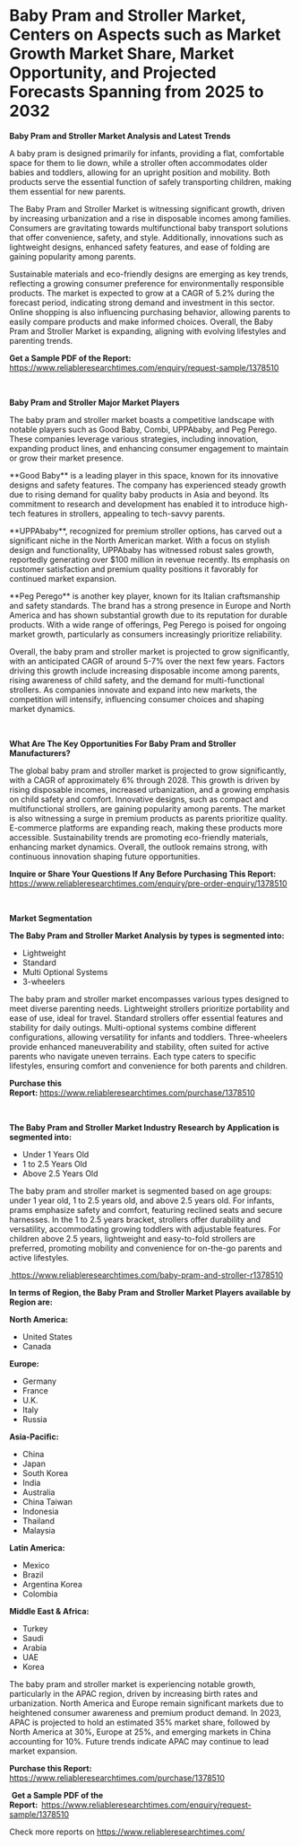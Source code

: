<p><h1>Baby Pram and Stroller Market, Centers on Aspects such as Market Growth Market Share, Market Opportunity, and Projected Forecasts Spanning from 2025 to 2032</h1></p><p><strong>Baby Pram and Stroller Market Analysis and Latest Trends</strong></p>
<p><p>A baby pram is designed primarily for infants, providing a flat, comfortable space for them to lie down, while a stroller often accommodates older babies and toddlers, allowing for an upright position and mobility. Both products serve the essential function of safely transporting children, making them essential for new parents.</p><p>The Baby Pram and Stroller Market is witnessing significant growth, driven by increasing urbanization and a rise in disposable incomes among families. Consumers are gravitating towards multifunctional baby transport solutions that offer convenience, safety, and style. Additionally, innovations such as lightweight designs, enhanced safety features, and ease of folding are gaining popularity among parents.</p><p>Sustainable materials and eco-friendly designs are emerging as key trends, reflecting a growing consumer preference for environmentally responsible products. The market is expected to grow at a CAGR of 5.2% during the forecast period, indicating strong demand and investment in this sector. Online shopping is also influencing purchasing behavior, allowing parents to easily compare products and make informed choices. Overall, the Baby Pram and Stroller Market is expanding, aligning with evolving lifestyles and parenting trends.</p></p>
<p><strong>Get a Sample PDF of the Report:&nbsp;</strong> <a href="https://www.reliableresearchtimes.com/enquiry/request-sample/1378510?utm_campaign=2334&utm_medium=2&utm_source=Github&utm_content=ia&utm_term=09022025&utm_id=baby-pram-and-stroller">https://www.reliableresearchtimes.com/enquiry/request-sample/1378510</a></p>
<p>&nbsp;</p>
<p><strong>Baby Pram and Stroller Major Market Players</strong></p>
<p><p>The baby pram and stroller market boasts a competitive landscape with notable players such as Good Baby, Combi, UPPAbaby, and Peg Perego. These companies leverage various strategies, including innovation, expanding product lines, and enhancing consumer engagement to maintain or grow their market presence.</p><p>**Good Baby** is a leading player in this space, known for its innovative designs and safety features. The company has experienced steady growth due to rising demand for quality baby products in Asia and beyond. Its commitment to research and development has enabled it to introduce high-tech features in strollers, appealing to tech-savvy parents.</p><p>**UPPAbaby**, recognized for premium stroller options, has carved out a significant niche in the North American market. With a focus on stylish design and functionality, UPPAbaby has witnessed robust sales growth, reportedly generating over $100 million in revenue recently. Its emphasis on customer satisfaction and premium quality positions it favorably for continued market expansion.</p><p>**Peg Perego** is another key player, known for its Italian craftsmanship and safety standards. The brand has a strong presence in Europe and North America and has shown substantial growth due to its reputation for durable products. With a wide range of offerings, Peg Perego is poised for ongoing market growth, particularly as consumers increasingly prioritize reliability.</p><p>Overall, the baby pram and stroller market is projected to grow significantly, with an anticipated CAGR of around 5-7% over the next few years. Factors driving this growth include increasing disposable income among parents, rising awareness of child safety, and the demand for multi-functional strollers. As companies innovate and expand into new markets, the competition will intensify, influencing consumer choices and shaping market dynamics.</p></p>
<p>&nbsp;</p>
<p><strong>What Are The Key Opportunities For Baby Pram and Stroller Manufacturers?</strong></p>
<p><p>The global baby pram and stroller market is projected to grow significantly, with a CAGR of approximately 6% through 2028. This growth is driven by rising disposable incomes, increased urbanization, and a growing emphasis on child safety and comfort. Innovative designs, such as compact and multifunctional strollers, are gaining popularity among parents. The market is also witnessing a surge in premium products as parents prioritize quality. E-commerce platforms are expanding reach, making these products more accessible. Sustainability trends are promoting eco-friendly materials, enhancing market dynamics. Overall, the outlook remains strong, with continuous innovation shaping future opportunities.</p></p>
<p><strong>Inquire or Share Your Questions If Any Before Purchasing This Report:</strong> <a href="https://www.reliableresearchtimes.com/enquiry/pre-order-enquiry/1378510?utm_campaign=2334&utm_medium=2&utm_source=Github&utm_content=ia&utm_term=09022025&utm_id=baby-pram-and-stroller">https://www.reliableresearchtimes.com/enquiry/pre-order-enquiry/1378510</a></p>
<p>&nbsp;</p>
<p><strong>Market Segmentation</strong></p>
<p><strong>The Baby Pram and Stroller Market Analysis by types is segmented into:</strong></p>
<p><ul><li>Lightweight</li><li>Standard</li><li>Multi Optional Systems</li><li>3-wheelers</li></ul></p>
<p><p>The baby pram and stroller market encompasses various types designed to meet diverse parenting needs. Lightweight strollers prioritize portability and ease of use, ideal for travel. Standard strollers offer essential features and stability for daily outings. Multi-optional systems combine different configurations, allowing versatility for infants and toddlers. Three-wheelers provide enhanced maneuverability and stability, often suited for active parents who navigate uneven terrains. Each type caters to specific lifestyles, ensuring comfort and convenience for both parents and children.</p></p>
<p><strong>Purchase this Report:&nbsp;</strong><a href="https://www.reliableresearchtimes.com/purchase/1378510?utm_campaign=2334&utm_medium=2&utm_source=Github&utm_content=ia&utm_term=09022025&utm_id=baby-pram-and-stroller">https://www.reliableresearchtimes.com/purchase/1378510</a></p>
<p>&nbsp;</p>
<p><strong>The Baby Pram and Stroller Market Industry Research by Application is segmented into:</strong></p>
<p><ul><li>Under 1 Years Old</li><li>1 to 2.5 Years Old</li><li>Above 2.5 Years Old</li></ul></p>
<p><p>The baby pram and stroller market is segmented based on age groups: under 1 year old, 1 to 2.5 years old, and above 2.5 years old. For infants, prams emphasize safety and comfort, featuring reclined seats and secure harnesses. In the 1 to 2.5 years bracket, strollers offer durability and versatility, accommodating growing toddlers with adjustable features. For children above 2.5 years, lightweight and easy-to-fold strollers are preferred, promoting mobility and convenience for on-the-go parents and active lifestyles.</p></p>
<p><a href="https://www.reliableresearchtimes.com/baby-pram-and-stroller-r1378510?utm_campaign=2334&utm_medium=2&utm_source=Github&utm_content=ia&utm_term=09022025&utm_id=baby-pram-and-stroller">&nbsp;https://www.reliableresearchtimes.com/baby-pram-and-stroller-r1378510</a></p>
<p><strong>In terms of Region, the Baby Pram and Stroller Market Players available by Region are:</strong></p>
<p>
    <p> <strong> North America: </strong>
        <ul>
            <li>United States</li>
            <li>Canada</li>
        </ul>
        </p> 
    <p> <strong> Europe: </strong>
        <ul>
            <li>Germany</li>
            <li>France</li>
            <li>U.K.</li>
            <li>Italy</li>
            <li>Russia</li>
        </ul>
        </p> 
    <p> <strong> Asia-Pacific: </strong>
        <ul>
            <li>China</li>
            <li>Japan</li>
            <li>South Korea</li>
            <li>India</li>
            <li>Australia</li>
            <li>China Taiwan</li>
            <li>Indonesia</li>
            <li>Thailand</li>
            <li>Malaysia</li>
        </ul>
        </p> 
    <p> <strong> Latin America: </strong>
        <ul>
            <li>Mexico</li>
            <li>Brazil</li>
            <li>Argentina Korea</li>
            <li>Colombia</li>
        </ul>
        </p> 
    <p> <strong> Middle East & Africa: </strong>
        <ul>
            <li>Turkey</li>
            <li>Saudi</li>
            <li>Arabia</li>
            <li>UAE</li>
            <li>Korea</li>
        </ul>
    </p>
    </p>
<p><p>The baby pram and stroller market is experiencing notable growth, particularly in the APAC region, driven by increasing birth rates and urbanization. North America and Europe remain significant markets due to heightened consumer awareness and premium product demand. In 2023, APAC is projected to hold an estimated 35% market share, followed by North America at 30%, Europe at 25%, and emerging markets in China accounting for 10%. Future trends indicate APAC may continue to lead market expansion.</p></p>
<p><strong>Purchase this Report: </strong><a href="https://www.reliableresearchtimes.com/purchase/1378510?utm_campaign=2334&utm_medium=2&utm_source=Github&utm_content=ia&utm_term=09022025&utm_id=baby-pram-and-stroller">https://www.reliableresearchtimes.com/purchase/1378510</a></p>
<p>&nbsp;<strong>Get a Sample PDF of the Report:&nbsp;&nbsp;</strong><a href="https://www.reliableresearchtimes.com/enquiry/request-sample/1378510?utm_campaign=2334&utm_medium=2&utm_source=Github&utm_content=ia&utm_term=09022025&utm_id=baby-pram-and-stroller">https://www.reliableresearchtimes.com/enquiry/request-sample/1378510</a></p>
<p><strong></strong></p>
<p>Check more reports on <a href="https://www.reliableresearchtimes.com/?utm_campaign=2334&utm_medium=2&utm_source=Github&utm_content=ia&utm_term=09022025&utm_id=baby-pram-and-stroller">https://www.reliableresearchtimes.com/</a></p>
